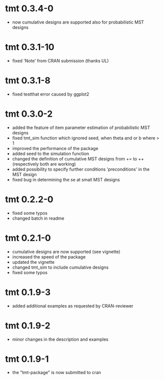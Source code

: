 # tmt 0.3.4-0
* now cumulative designs are supported also for probabilistic MST designs

# tmt 0.3.1-10
* fixed 'Note' from CRAN submission (thanks UL) 

# tmt 0.3.1-8
* fixed testthat error caused by ggplot2

# tmt 0.3.0-2
* added the feature of item parameter estimation of probabilistic MST designs
* fixed tmt_sim function which ignored seed, when theta and or b where > 1
* improved the performance of the package
* added seed to the simulation function
* changed the definition of cumulative MST designs from += to ++ (respectively both are working)
* added possibility to specify further conditions 'preconditions' in the MST design
* fixed bug in determining the se at small MST designs

# tmt 0.2.2-0
* fixed some typos
* changed batch in readme

# tmt 0.2.1-0
* cumulative designs are now supported (see vignette)
* increased the speed of the package
* updated the vignette
* changed tmt_sim to include cumulative designs
* fixed some typos

# tmt 0.1.9-3
* added additional examples as requested by CRAN-reviewer

# tmt 0.1.9-2
* minor changes in the description and examples

# tmt 0.1.9-1
* the "tmt-package" is now submitted to cran
